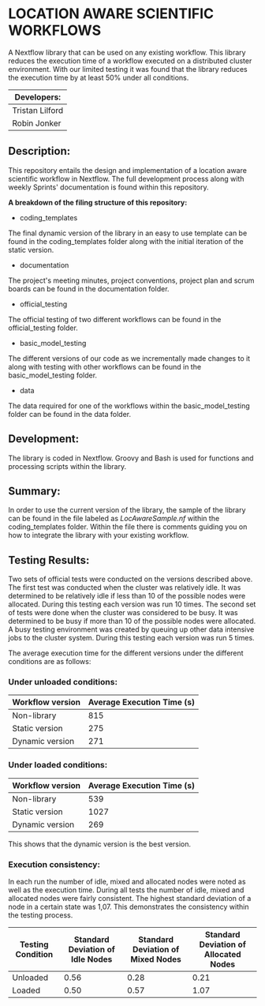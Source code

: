 # **LOCATION AWARE SCIENTIFIC WORKFLOWS**

A Nextflow library that can be used on any existing workflow. This library reduces the execution time of a workflow executed on a distributed cluster environment. With our limited testing it was found that the library reduces the execution time by at least 50% under all conditions.

| Developers: |
| ----------- |
| Tristan Lilford | 
| Robin Jonker | 

## **Description:**

This repository entails the design and implementation of a location aware scientific workflow in Nextflow. The full development process along with weekly Sprints' documentation is found within this repository.

**A breakdown of the filing structure of this repository:**

- coding_templates

The final dynamic version of the library in an easy to use template can be found in the coding_templates folder along with the initial iteration of the static version.

- documentation

The project's meeting minutes, project conventions, project plan and scrum boards can be found in the documentation folder.

- official_testing

The official testing of two different workflows can be found in the official_testing folder.

- basic_model_testing

The different versions of our code as we incrementally made changes to it along with testing with other workflows can be found in the basic_model_testing folder.

- data

The data required for one of the workflows within the basic_model_testing folder can be found in the data folder.

## **Development:**

The library is coded in Nextflow. Groovy and Bash is used for functions and processing scripts within the library.

## **Summary:**

In order to use the current version of the library, the sample of the library can be found in the file labeled as *LocAwareSample.nf* within the coding_templates folder. Within the file there is comments guiding you on how to integrate the library with your existing workflow.

## **Testing Results:**

Two sets of official tests were conducted on the versions described above. The first test was conducted when the cluster was relatively idle. It was determined to be relatively idle if less than 10 of the possible nodes were allocated. During this testing each version was run 10 times. The second set of tests were done when the cluster was considered to be busy. It was determined to be busy if more than 10 of the possible nodes were allocated.  A busy testing environment was created by queuing up other data intensive jobs to the cluster system. During this testing each version was run 5 times. 

The average execution time for the different versions under the different conditions are as follows:

### **Under unloaded conditions:**

| Workflow version | Average Execution Time (s) |
|--------------|-----------|
| Non-library  | 815     |
| Static version      | 275  | 
| Dynamic version      | 271  | 

### **Under loaded conditions:**

| Workflow version | Average Execution Time (s) |
|--------------|-----------|
| Non-library  | 539     |
| Static version      | 1027  | 
| Dynamic version      | 269  | 

This shows that the dynamic version is the best version.

### **Execution consistency:**

In each run the number of idle, mixed and allocated nodes were noted as well as the execution time. During all tests the number of idle, mixed and allocated nodes were fairly consistent. The highest standard deviation of a node in a certain state was 1,07. This demonstrates the consistency within the testing process.

| Testing Condition | Standard Deviation of Idle Nodes | Standard Deviation of Mixed Nodes | Standard Deviation of Allocated Nodes |
|--------------|-----------|------------|------------|
| Unloaded  | 0.56      | 0.28        | 0.21       |
| Loaded      | 0.50  | 0.57       | 1.07        |